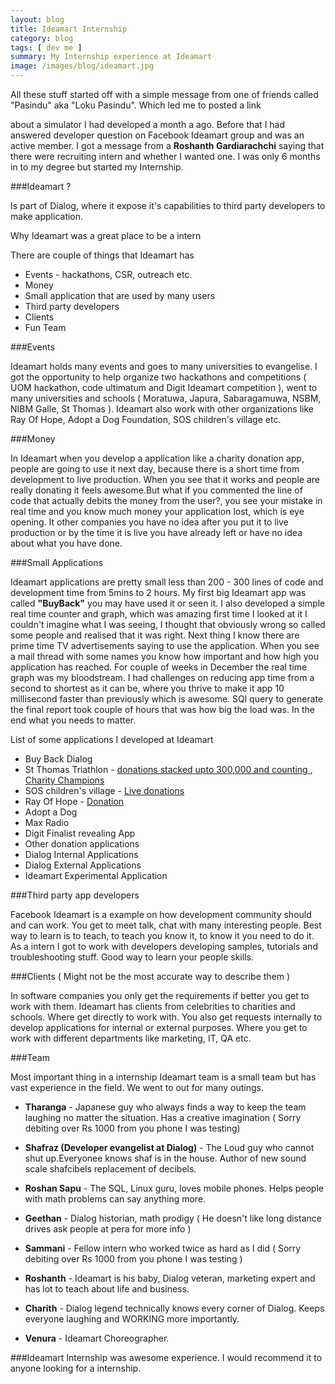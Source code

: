 ```yaml
---
layout: blog
title: Ideamart Internship
category: blog
tags: [ dev me ]  
summary: My Internship experience at Ideamart
image: /images/blog/ideamart.jpg
---
```



All these stuff started off with  a simple message from one of friends called "Pasindu" aka "Loku Pasindu". Which led me to 
posted a link


 about a simulator I had developed a month a ago. Before that I had answered developer question on 
Facebook Ideamart group and was an active member. I got a message from a **Roshanth Gardiarachchi**
saying that there were recruiting intern and whether I wanted one. I was only 6 months in to my degree 
but started my Internship. 


###Ideamart ?


Is part of Dialog, where it expose it's capabilities to third party developers to make application.


Why Ideamart was a great place to be a intern


There are couple of things that Ideamart has

*	Events - hackathons, CSR, outreach etc. 
*	Money
*	Small application that are used by many users
*	Third party developers
* 	Clients
* 	Fun Team


###Events


Ideamart holds many events and goes to many universities to evangelise. I got the opportunity to help organize
two hackathons and competitions ( UOM hackathon, code ultimatum and  Digit Ideamart competition ), 
went to many universities and schools 
( Moratuwa, Japura, Sabaragamuwa, NSBM, NIBM Galle, St Thomas ). Ideamart also work with other organizations like Ray Of Hope,
Adopt a Dog Foundation, SOS children's village etc.


###Money


In Ideamart when you develop a application like a charity donation app, people are going to use it next day, because 
there is a short time from development to live production. When you see that it works and people are
really donating it feels awesome.But what if you commented the line of code that actually debits the money from the user?,
you see your mistake in real time and you know much money your application lost, which is eye opening. It other companies 
you have no idea after you put it to live production or by the time it is live you have already left or have no idea about 
what you have done.


###Small Applications


Ideamart applications are pretty small less than 200 - 300 lines of code and development time from 5mins to 2 hours.
My first big Ideamart app was called **"BuyBack"** you may have used it or seen it. I also developed a simple real time
counter and graph, which was amazing first time I looked at it I couldn't imagine what I was seeing, I thought that obviously
wrong so called some people and realised that it was right. Next thing I know there are prime time TV advertisements
saying to use the application. When you see a mail thread with some names you know how important and how high you application has 
reached. For couple of weeks in December the real time graph was my bloodstream. I had challenges on reducing 
app time from a second to shortest as it can be, where you thrive to make it app 10 millisecond faster than previously which 
is awesome. SQl query to generate the final report took couple of hours that was how big the load was. In the end what you
needs to matter.


List of some applications I developed at Ideamart

*	Buy Back Dialog
*	St Thomas Triathlon  - [donations stacked upto 300,000 and counting ](https://www.facebook.com/stc2014/app_384138201689465?ref=page_internal ), [Charity Champions]( https://www.facebook.com/stc2014/app_1378512672371158)
*	SOS children's village - [Live donations](https://www.facebook.com/soscvsrilanka/app_564349563631905)
*	Ray Of Hope -  [Donation](https://www.facebook.com/rayofhopesrilanka/app_564349563631905)
*	Adopt a Dog
*	Max Radio
*	Digit Finalist revealing App
*	Other donation applications 
*	Dialog Internal Applications
*	Dialog External Applications
*	Ideamart Experimental Application


###Third party app developers


Facebook Ideamart is a example on how development community should and can work. You get to meet talk, chat with many interesting 
people. Best way to learn is to teach, to teach you know it, to know it you need to do it. 
As a intern I got to work with developers developing samples, tutorials and troubleshooting stuff. Good way to learn your
people skills.


###Clients ( Might not be the most accurate way to describe them )


In software companies you only get the requirements if better you get to work with them. Ideamart has clients from celebrities
to charities and schools. Where get directly to work with. You also get requests internally to develop applications for 
internal or external purposes. Where you get to work with different departments like marketing, IT, QA etc.


###Team


Most important thing in a internship Ideamart team is a small team but has vast experience in the field. 
We went to out for many outings. 

*	**Tharanga** - Japanese guy who always finds a way to keep the team laughing no matter the situation. 
Has a creative imagination ( Sorry debiting over Rs 1000 from you phone I was testing)

*	**Shafraz (Developer evangelist at Dialog)** - The Loud guy who cannot shut up.Everyonee knows shaf is in the house. 
Author of new sound scale shafcibels replacement of decibels.


*	**Roshan Sapu** - The SQL, Linux guru, loves mobile phones. Helps people with math problems can say anything more.


*	**Geethan** - Dialog historian, math prodigy ( He doesn't like long distance drives ask people at pera for more info )


*	**Sammani** - Fellow intern who worked twice as hard as I did ( Sorry debiting over Rs 1000 from you phone I was testing )


*	**Roshanth** - Ideamart is his baby, Dialog veteran, marketing expert and has lot to teach about life and business.


*	**Charith** - Dialog legend technically knows every corner of Dialog. Keeps everyone laughing and WORKING more importantly.


*	**Venura** - Ideamart Choreographer.




###Ideamart Internship was awesome experience. I would recommend it to anyone looking for a internship.

